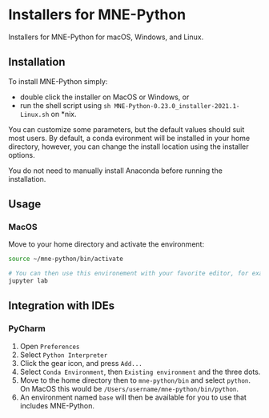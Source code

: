 # Installers for MNE-Python

Installers for MNE-Python for macOS, Windows, and Linux.


## Installation

To install MNE-Python simply:
* double click the installer on MacOS or Windows, or
* run the shell script using `sh MNE-Python-0.23.0_installer-2021.1-Linux.sh` on *nix.

You can customize some parameters, but the default values should suit most users.
By default, a conda evironment will be installed in your home directory,
however, you can change the install location using the installer options.

You do not need to manually install Anaconda before running the installation.


## Usage

### MacOS

Move to your home directory and activate the environment:

```bash
source ~/mne-python/bin/activate

# You can then use this environement with your favorite editor, for example
jupyter lab
```


## Integration with IDEs

### PyCharm

1. Open `Preferences`
2. Select `Python Interpreter`
3. Click the gear icon, and press `Add...`
4. Select `Conda Environment`, then `Existing environment` and the three dots.
5. Move to the home directory then to `mne-python/bin` and select `python`.  
   On MacOS this would be `/Users/username/mne-python/bin/python`.
7. An environment named `base` will then be available for you to use that includes MNE-Python.
